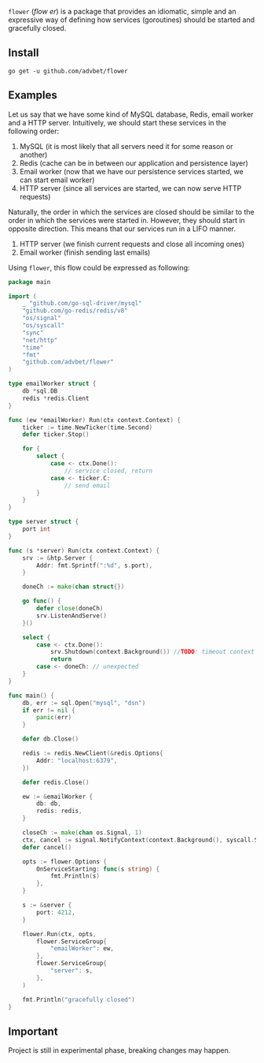 `flower` (_flow er_) is a package that provides an idiomatic, simple and an expressive way of defining how services (goroutines) should be started and gracefully closed. 

## Install

`go get -u github.com/advbet/flower`

## Examples

Let us say that we have some kind of MySQL database, Redis, email worker and 
a HTTP server. Intuitively, we should start these services in the following 
order:

1) MySQL (it is most likely that all servers need it for some reason or another)
2) Redis (cache can be in between our application and persistence layer)
3) Email worker (now that we have our persistence services started, we can 
start email worker)
4) HTTP server (since all services are started, we can now serve HTTP requests)

Naturally, the order in which the services are closed should be similar to 
the order in which the services were started in. However, they should start 
in opposite direction. This means that our services run in a LIFO manner.

1) HTTP server (we finish current requests and close all incoming ones)
2) Email worker (finish sending last emails)

Using `flower`, this flow could be expressed as following:

```go
package main

import (
	_ "github.com/go-sql-driver/mysql"	
	"github.com/go-redis/redis/v8"
	"os/signal"
	"os/syscall"
	"sync"
	"net/http"
	"time"
	"fmt"
	"github.com/advbet/flower"
)

type emailWorker struct {
	db *sql.DB
	redis *redis.Client
}

func (ew *emailWorker) Run(ctx context.Context) {
	ticker := time.NewTicker(time.Second)
	defer ticker.Stop()

	for {
		select {
			case <- ctx.Done():
				// service closed, return
			case <- ticker.C:
				// send email
		}
	}
}

type server struct {
	port int
}

func (s *server) Run(ctx context.Context) {
	srv := &htp.Server {
		Addr: fmt.Sprintf(":%d", s.port),
	}

	doneCh := make(chan struct{})

	go func() {
		defer close(doneCh)
		srv.ListenAndServe()
	}()

	select {
		case <- ctx.Done():
			srv.Shutdown(context.Background()) //TODO: timeout context
			return
		case <- doneCh: // unexpected
	}
}

func main() {
	db, err := sql.Open("mysql", "dsn")	
	if err != nil {
		panic(err)
	}

	defer db.Close()

	redis := redis.NewClient(&redis.Options{
		Addr: "localhost:6379",
	})	

	defer redis.Close()

	ew := &emailWorker {
		db: db,
		redis: redis,
	}

	closeCh := make(chan os.Signal, 1)
	ctx, cancel := signal.NotifyContext(context.Background(), syscall.SIGINT)
	defer cancel()

	opts := flower.Options {
		OnServiceStarting: func(s string) {
			fmt.Println(s)
		},
	}

	s := &server {
		port: 4212,
	}

	flower.Run(ctx, opts,
		flower.ServiceGroup{
			"emailWorker": ew,
		},
		flower.ServiceGroup{
			"server": s,
		},
	)

	fmt.Println("gracefully closed")
}
```

## Important

Project is still in experimental phase, breaking changes may happen.
